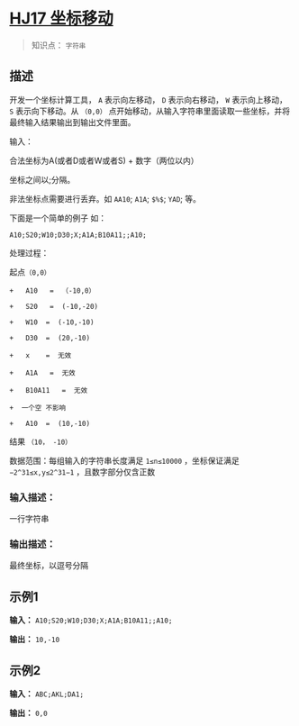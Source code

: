 # [HJ17 坐标移动](https://www.nowcoder.com/practice/119bcca3befb405fbe58abe9c532eb29?tpId=37&rp=1&ru=%2Fexam%2Foj%2Fta&qru=%2Fexam%2Foj%2Fta&sourceUrl=%2Fexam%2Foj%2Fta%3Fdifficulty%3D3%26page%3D1%26pageSize%3D50%26search%3D%26tpId%3D37%26type%3D37&difficulty=3&judgeStatus=&tags=&title=&gioEnter=menu)

> 知识点： `字符串`

## 描述


开发一个坐标计算工具， `A` 表示向左移动， `D` 表示向右移动， `W` 表示向上移动， `S` 表示向下移动。从 `（0,0）` 点开始移动，从输入字符串里面读取一些坐标，并将最终输入结果输出到输出文件里面。


输入： 


合法坐标为A(或者D或者W或者S) + 数字（两位以内）


坐标之间以;分隔。


非法坐标点需要进行丢弃。如 `AA10`;  `A1A`;  `$%$`;  `YAD`; 等。


下面是一个简单的例子 如： 


`A10;S20;W10;D30;X;A1A;B10A11;;A10;`


处理过程：


起点`（0,0）`

`+   A10   =  （-10,0）`

`+   S20   =  (-10,-20)`

`+   W10  =  (-10,-10)`

`+   D30  =  (20,-10)`

`+   x    =  无效`

`+   A1A   =  无效`

`+   B10A11   =  无效`

`+  一个空 不影响`

`+   A10  =  (10,-10)`


结果 `（10， -10）` 


数据范围：每组输入的字符串长度满足 `1≤n≤10000`  ，坐标保证满足 `−2^31≤x,y≤2^31−1` ，且数字部分仅含正数


### 输入描述：


一行字符串


### 输出描述：


最终坐标，以逗号分隔


## 示例1


**输入：** `A10;S20;W10;D30;X;A1A;B10A11;;A10;`


**输出：** `10,-10`


## 示例2


**输入：** `ABC;AKL;DA1;`

**输出：** `0,0`

